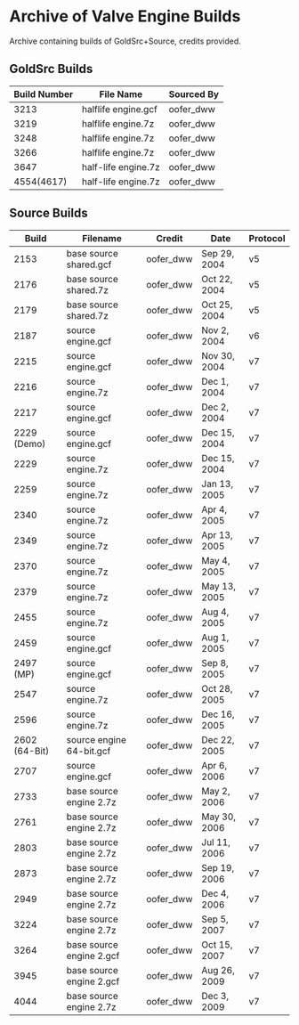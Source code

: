 # Archive of Valve Engine Builds
Archive containing builds of GoldSrc+Source, credits provided.

## GoldSrc Builds
| Build Number | File Name | Sourced By |
|--|--|--|
| 3213 | halflife engine.gcf | oofer_dww | Aug 11, 2005 | v47 |
| 3219 | halflife engine.7z | oofer_dww | Aug 17, 2005 | v47 |
| 3248 | halflife engine.7z | oofer_dww | Sep 15, 2005 | v47 |
| 3266 | halflife engine.7z | oofer_dww | Oct 3, 2005 | v47 |
| 3647 | half-life engine.7z | oofer_dww | Oct 19, 2006 | v47 |
| 4554(4617) | half-life engine.7z | oofer_dww | Jun 15, 2009 | v48 |

## Source Builds
| Build | Filename | Credit | Date | Protocol |
|--|--|--|--|--|
| 2153 | base source shared.gcf | oofer_dww | Sep 29, 2004 | v5 |
| 2176 | base source shared.7z | oofer_dww | Oct 22, 2004 | v5 |
| 2179 | base source shared.7z | oofer_dww | Oct 25, 2004 | v5 |
| 2187 | source engine.gcf | oofer_dww | Nov 2, 2004 | v6 |
| 2215 | source engine.gcf | oofer_dww | Nov 30, 2004 | v7 |
| 2216 | source engine.7z | oofer_dww | Dec 1, 2004 | v7 |
| 2217 | source engine.gcf | oofer_dww | Dec 2, 2004 | v7 |
| 2229 (Demo) | source engine.gcf | oofer_dww | Dec 15, 2004 | v7 |
| 2229 | source engine.7z | oofer_dww | Dec 15, 2004 | v7 |
| 2259 | source engine.7z | oofer_dww | Jan 13, 2005 | v7 |
| 2340 | source engine.7z | oofer_dww | Apr 4, 2005 | v7 |
| 2349 | source engine.7z | oofer_dww | Apr 13, 2005 | v7 |
| 2370 | source engine.7z | oofer_dww | May 4, 2005 | v7 |
| 2379 | source engine.7z | oofer_dww | May 13, 2005 | v7 |
| 2455 | source engine.7z | oofer_dww | Aug 4, 2005 | v7 |
| 2459 | source engine.gcf | oofer_dww | Aug 1, 2005 | v7 |
| 2497 (MP) | source engine.gcf | oofer_dww | Sep 8, 2005 | v7 |
| 2547 | source engine.7z | oofer_dww | Oct 28, 2005 | v7 |
| 2596 | source engine.7z | oofer_dww | Dec 16, 2005 | v7 |
| 2602 (64-Bit) | source engine 64-bit.gcf | oofer_dww | Dec 22, 2005 | v7 |
| 2707 | source engine.gcf | oofer_dww | Apr 6, 2006 | v7 |
| 2733 | base source engine 2.7z | oofer_dww | May 2, 2006 | v7 |
| 2761 | base source engine 2.7z | oofer_dww | May 30, 2006 | v7 |
| 2803 | base source engine 2.7z | oofer_dww | Jul 11, 2006 | v7 |
| 2873 | base source engine 2.7z | oofer_dww | Sep 19, 2006 | v7 |
| 2949 | base source engine 2.7z | oofer_dww | Dec 4, 2006 | v7 |
| 3224 | base source engine 2.7z | oofer_dww | Sep 5, 2007 | v7 |
| 3264 | base source engine 2.gcf | oofer_dww | Oct 15, 2007 | v7 |
| 3945 | base source engine 2.gcf | oofer_dww | Aug 26, 2009 | v7 |
| 4044 | base source engine 2.7z | oofer_dww | Dec 3, 2009 | v7 |
